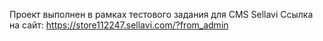 Проект выполнен в рамках тестового задания для CMS Sellavi
Ссылка на сайт: https://store112247.sellavi.com/?from_admin